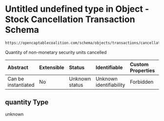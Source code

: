 # Untitled undefined type in Object - Stock Cancellation Transaction Schema

```txt
https://opencaptablecoalition.com/schema/objects/transactions/cancellation/stock_cancellation#/properties/quantity
```

Quantity of non-monetary security units cancelled

| Abstract            | Extensible | Status         | Identifiable            | Custom Properties | Additional Properties | Access Restrictions | Defined In                                                                                                                            |
| :------------------ | :--------- | :------------- | :---------------------- | :---------------- | :-------------------- | :------------------ | :------------------------------------------------------------------------------------------------------------------------------------ |
| Can be instantiated | No         | Unknown status | Unknown identifiability | Forbidden         | Allowed               | none                | [StockCancellation.schema.json*](../../schema/objects/transactions/cancellation/StockCancellation.schema.json "open original schema") |

## quantity Type

unknown
